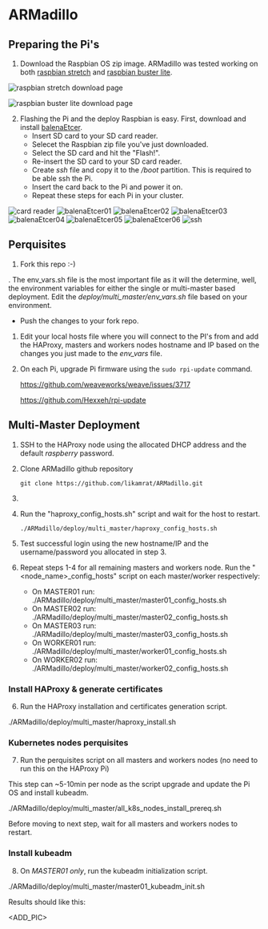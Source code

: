 # ARMadillo

## Preparing the Pi's

1. Download the Raspbian OS zip image. ARMadillo was tested working on both [raspbian stretch](https://downloads.raspberrypi.org/raspbian/images/raspbian-2019-04-09/) and [raspbian buster lite](https://www.raspberrypi.org/downloads/raspbian/).

![raspbian stretch download page](img/raspbian/stretch.png)

![raspbian buster lite download page](img/raspbian/buster.png)

2. Flashing the Pi and the deploy Raspbian is easy. First, download and install [balenaEtcer](https://www.balena.io/etcher/?ref=etcher_footer).
    -   Insert SD card to your SD card reader.
    -   Selecet the Raspbian zip file you've just downloaded.
    -   Select the SD card and hit the "Flash!".
    -   Re-insert the SD card to your SD card reader.
    -   Create *ssh* file and copy it to the */boot* partition. This is required to be able ssh the Pi. 
    -   Insert the card back to the Pi and power it on.
    -   Repeat these steps for each Pi in your cluster.  

![card reader](img/balenaEtcer/reader.jpg)
![balenaEtcer01](img/balenaEtcer/01.png)
![balenaEtcer02](img/balenaEtcer/02.png)
![balenaEtcer03](img/balenaEtcer/03.png)
![balenaEtcer04](img/balenaEtcer/04.png)
![balenaEtcer05](img/balenaEtcer/05.png)
![balenaEtcer06](img/balenaEtcer/06.png)
![ssh](img/balenaEtcer/ssh.png)

## Perquisites

1. Fork this repo :-)

. The env_vars.sh file is the most important file as it will the determine, well, the environment variables for either the single or multi-master based deployment. Edit the *deploy/multi_master/env_vars.sh* file based on your environment. 

- Push the changes to your fork repo.

1. Edit your local hosts file where you will connect to the PI's from and add the HAProxy, masters and workers nodes hostname and IP based on the changes you just made to the *env_vars* file. 

2. On each Pi, upgrade Pi firmware using the ```sudo rpi-update``` command.

	<https://github.com/weaveworks/weave/issues/3717>
    
	<https://github.com/Hexxeh/rpi-update>

## Multi-Master Deployment

1. SSH to the HAProxy node using the allocated DHCP address and the default *raspberry* password.

2. Clone ARMadillo github repository

	```git clone https://github.com/likamrat/ARMadillo.git```

3. 

4. Run the "haproxy_config_hosts.sh" script and wait for the host to restart.

	```./ARMadillo/deploy/multi_master/haproxy_config_hosts.sh```

5. Test successful login using the new hostname/IP and the username/password you allocated in step 3.

5. Repeat steps 1-4 for all remaining masters and workers node. Run the "<node_name>_config_hosts" script on each master/worker respectively:

    - On MASTER01 run: ./ARMadillo/deploy/multi_master/master01_config_hosts.sh
    - On MASTER02 run: ./ARMadillo/deploy/multi_master/master02_config_hosts.sh
    - On MASTER03 run: ./ARMadillo/deploy/multi_master/master03_config_hosts.sh
    - On WORKER01 run: ./ARMadillo/deploy/multi_master/worker01_config_hosts.sh
    - On WORKER02 run: ./ARMadillo/deploy/multi_master/worker02_config_hosts.sh

### Install HAProxy & generate certificates

6. Run the HAProxy installation and certificates generation script.

./ARMadillo/deploy/multi_master/haproxy_install.sh

### Kubernetes nodes perquisites 

7. Run the perquisites script on all masters and workers nodes (no need to run this on the HAProxy Pi)

This step can ~5-10min per node as the script upgrade and update the Pi OS and install kubeadm.  

./ARMadillo/deploy/multi_master/all_k8s_nodes_install_prereq.sh

Before moving to next step, wait for all masters and workers nodes to restart. 

### Install kubeadm

8. On *MASTER01 only*, run the kubeadm initialization script.

./ARMadillo/deploy/multi_master/master01_kubeadm_init.sh

Results should like this:

<ADD_PIC>